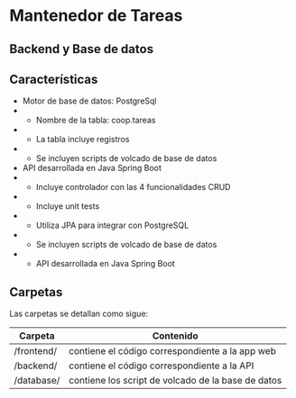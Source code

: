 # Mantenedor de Tareas
## Backend y Base de datos

## Características

- Motor de base de datos: PostgreSql
- - Nombre de la tabla: coop.tareas
- - La tabla incluye registros
- - Se incluyen scripts de volcado de base de datos
- API desarrollada en Java Spring Boot
- - Incluye controlador con las 4 funcionalidades CRUD
- - Incluye unit tests
- - Utiliza JPA para integrar con PostgreSQL
- - Se incluyen scripts de volcado de base de datos
- - API desarrollada en Java Spring Boot

## Carpetas

Las carpetas se detallan como sigue:

| Carpeta | Contenido |
| ------ | ------ |
| /frontend/ | contiene el código correspondiente a la app web |
| /backend/ | contiene el código correspondiente a la API |
| /database/ | contiene los script de volcado de la base de datos |

